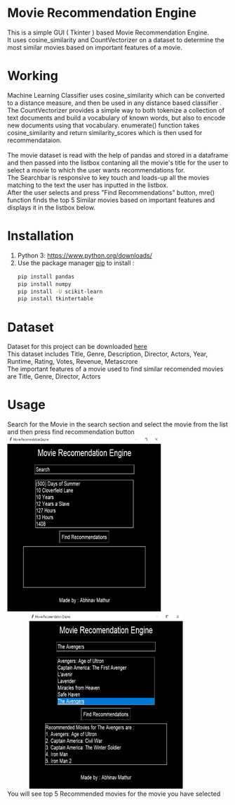 # Movie Recommendation Engine

This is a simple GUI ( Tkinter ) based Movie Recommendation Engine.<br>
It uses cosine_similarity and CountVectorizer on a dataset to determine the most similar movies based on important features of a movie.

# Working

Machine Learning Classifier uses cosine_similarity which can be converted to a distance measure, and then be used in any distance based classifier .<br>The CountVectorizer provides a simple way to both tokenize a collection of text documents and build a vocabulary of known words, but also to encode new documents using that vocabulary. enumerate() function takes cosine_similarity and return similarity_scores which is then used for recommendataion.<br><br>The movie dataset is read with the help of pandas and stored in a dataframe and then passed into the listbox contaning all the movie's title for the user to select a movie to which the user wants recommendations for.<br>The Searchbar is responsive to key touch and loads-up all the movies matching to the text the user has inputted in the listbox.<br>After the user selects and press "Find Recommendations" button, mre() function finds the top 5 Similar movies based on important features and displays it in the listbox below.

# Installation

1. Python 3: https://www.python.org/downloads/
2. Use the package manager [pip](https://pip.pypa.io/en/stable/) to install :
    ```bash
    pip install pandas
    pip install numpy
    pip install -U scikit-learn
    pip install tkintertable
    ```

# Dataset

Dataset for this project can be downloaded [here](https://www.kaggle.com/PromptCloudHQ/imdb-data)<br>
This dataset includes Title, Genre, Description, Director, Actors, Year, Runtime, Rating, Votes, Revenue, Metascrore<br>
The important features of a movie used to find similar recomended movies are Title, Genre, Director, Actors 

# Usage

Search for the Movie in the search section and select the movie from the list and then press find recommendation button <br><img src="Capture_1.jpg" alt="drawing" style="width:350px; height: 400px"/> <img src="Capture_2.jpg" alt="drawing" style="width:350px; height: 400px; margin-left:50px;"/><br>You will see top 5 Recommended movies for the movie you have selected